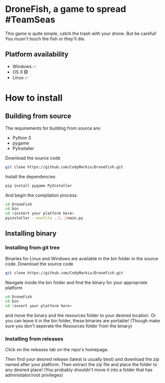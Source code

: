 # DroneFish, a game to spread #TeamSeas

This game is quite simple, catch the trash with your drone. But be careful! You musn't touch the fish or they'll die.

## Platform availability

* Windows ✅
* OS X ❎
* Linux ✅

# How to install

## Building from source

The requirements for building from source are:

* Python 3
* pygame
* PyInstaller

Download the source code

```bash
git clone https://github.com/CodyMarkix/DroneFish.git
```

Install the dependencies

```bash
pip install pygame PyInstaller 
```

And begin the compilation process.

```bash
cd DroneFish
cd bin
cd <instert your platform here>
pyinstaller --onefile ..\..\main.py
```

## Installing binary

### Installing from git tree

Binaries for Linux and Windows are available in the bin folder in the source code. Download the source code

```bash
git clone https://github.com/CodyMarkix/DroneFish.git
```

Navigate inside the bin folder and find the binary for your appropriate platform

```bash
cd DroneFish
cd bin
cd <insert your platform here>
```

and move the binary and the resources folder to your desired location. Or you can leave it in the bin folder, these binaries are portable! (Though make sure you don't seperate the Resources folder from the binary)

### Installing from releases

Click on the releases tab on the repo's homepage.

[logo]: https://i.imgur.com/hn8pYSD.png

Then find your desired release (latest is usually best) and download the zip named after your platform. Then extract the zip file and place the folder to any desired place! (You probably shouldn't move it into a folder that has administator/root privileges)